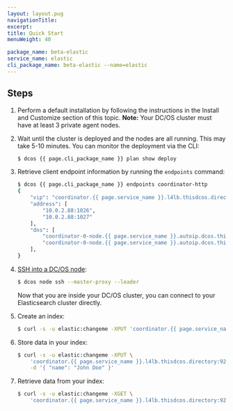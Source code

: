 ```yaml
---
layout: layout.pug
navigationTitle:
excerpt:
title: Quick Start
menuWeight: 40

package_name: beta-elastic
service_name: elastic
cli_package_name: beta-elastic --name=elastic
---
```


## Steps

1. Perform a default installation by following the instructions in the Install and Customize section of this topic.
	**Note:** Your DC/OS cluster must have at least 3 private agent nodes.

1. Wait until the cluster is deployed and the nodes are all running. This may take 5-10 minutes. You can monitor the deployment via the CLI:

    ```bash
    $ dcos {{ page.cli_package_name }} plan show deploy
    ```

1. Retrieve client endpoint information by running the `endpoints` command:

    ```bash
    $ dcos {{ page.cli_package_name }} endpoints coordinator-http
    {
        "vip": "coordinator.{{ page.service_name }}.l4lb.thisdcos.directory:9200",
        "address": [
            "10.0.2.88:1026",
            "10.0.2.88:1027"
        ],
        "dns": [
            "coordinator-0-node.{{ page.service_name }}.autoip.dcos.thisdcos.directory:1026",
            "coordinator-0-node.{{ page.service_name }}.autoip.dcos.thisdcos.directory:1027"
        ],
    }
    ```

1. [SSH into a DC/OS node](https://docs.mesosphere.com/latest/administering-clusters/sshcluster/):

    ```bash
    $ dcos node ssh --master-proxy --leader
    ```

    Now that you are inside your DC/OS cluster, you can connect to your Elasticsearch cluster directly.

1. Create an index:

    ```bash
    $ curl -s -u elastic:changeme -XPUT 'coordinator.{{ page.service_name }}.l4lb.thisdcos.directory:9200/customer?pretty'
    ```

1. Store data in your index:

    ```bash
    $ curl -s -u elastic:changeme -XPUT \
        'coordinator.{{ page.service_name }}.l4lb.thisdcos.directory:9200/customer/external/1?pretty' \
        -d '{ "name": "John Doe" }'
    ```

1. Retrieve data from your index:

    ```bash
    $ curl -s -u elastic:changeme -XGET \
        'coordinator.{{ page.service_name }}.l4lb.thisdcos.directory:9200/customer/external/1?pretty'
    ```
